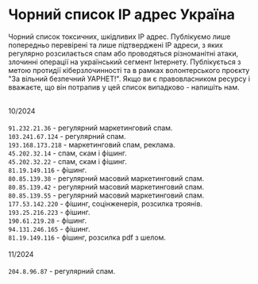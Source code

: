 # Чорний список IP адрес Україна
Чорний список токсичних, шкідливих IP адрес. Публікуємо лише попередньо перевірені та лише підтверджені IP адреси, з яких регулярно розсилається спам або проводяться різноманітні атаки, злочинні операції на український сегмент Інтернету. Публікується з метою протидії кіберзлочинності та в рамках волонтерського проєкту "За вільний безпечний УАРНЕТ!". Якщо ви є правовласником ресурсу і вважаєте, що він потрапив у цей список випадково - напишіть нам.</br></br>

10/2024</br></br>
``91.232.21.36`` - регулярний маркетинговий спам.</br>
``103.241.67.124`` - регулярний спам.</br>
``193.168.173.218`` - маркетинговий спам, реклама.</br>
``45.202.32.14`` - спам, скам і фішинг.</br>
``45.202.32.22`` - спам, скам і фішинг.</br>
``81.19.149.116`` - фішинг.</br>
``80.85.139.38`` - регулярний масовий маркетинговий спам.</br>
``80.85.139.42`` - регулярний масовий маркетинговий спам.</br>
``80.85.139.55`` - регулярний масовий маркетинговий спам.</br>
``177.53.142.220`` - фішинг, соцінженерія, розсилка троянів.</br>
``193.25.216.223`` - фішинг.</br>
``190.61.219.28`` - фішинг.</br>
``94.131.246.165`` - фішинг.</br>
``81.19.149.116`` - фішинг, розсилка pdf з шелом.</br></br>
11/2024</br></br>
``204.8.96.87`` - регулярний спам.</br>
